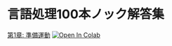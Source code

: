 # 言語処理100本ノック解答集
[第1章: 準備運動](https://github.com/Ryutaro-A/nlp-nock100-answer/blob/main/nlp_nock01.ipynb "01")
[![Open In Colab](https://colab.research.google.com/assets/colab-badge.svg)](https://github.com/Ryutaro-A/nlp-nock100-answer/blob/main/nlp_nock10.ipynb)
